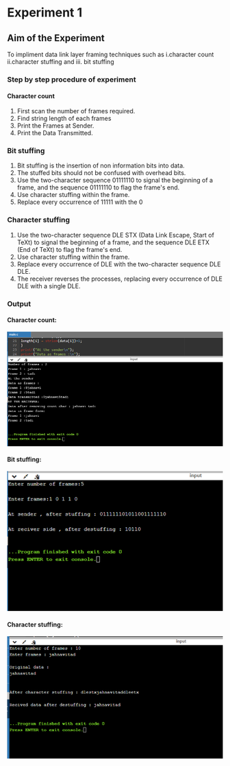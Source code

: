 # Experiment 1

## Aim of the Experiment
To impliment data link layer framing techniques such as
i.character count ii.character stuffing and iii. bit stuffing

### Step by step procedure of experiment

#### Character count

1. First scan the number of frames required.
2. Find string length of each frames
3. Print the Frames at Sender.
4. Print  the Data Transmitted.

### Bit stuffing 

1. Bit stuffing is the insertion of non information bits into data. 
2. The stuffed bits should not be confused with overhead bits.
3. Use the two-character sequence 01111110  to signal the beginning of a frame, and the sequence 01111110 to flag the frame's end.
4. Use character stuffing within the frame. 
5. Replace every occurrence of 11111 with the 0

### Character stuffing

1. Use the two-character sequence DLE STX (Data Link Escape, Start of TeXt) to signal the beginning of a frame, and the sequence DLE ETX (End of TeXt) to flag the frame's end.
2. Use character stuffing within the frame.
3. Replace every occurrence of DLE with the two-character sequence DLE DLE.
4. The receiver reverses the processes, replacing every occurrence of DLE DLE with a single DLE.

### Output

#### Character count:

![output](Output.png)

#### Bit stuffing:

![output](Bitstuffing.png)

#### Character stuffing:

![output](Characterstuffing.png)
